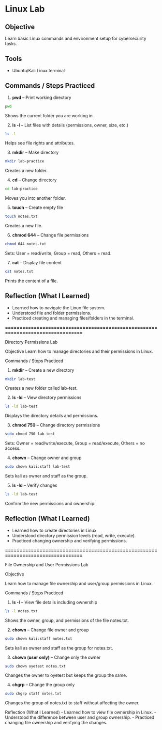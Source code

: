 # Linux Lab

## Objective
Learn basic Linux commands and environment setup for cybersecurity tasks.

## Tools
- Ubuntu/Kali Linux terminal

## Commands / Steps Practiced

1. **pwd** – Print working directory  
```bash
pwd
```
Shows the current folder you are working in.

2. **ls -l** – List files with details (permissions, owner, size, etc.)  
```bash
ls -l
```
Helps see file rights and attributes.

3. **mkdir** – Make directory  
```bash
mkdir lab-practice
```
Creates a new folder.

4. **cd** – Change directory  
```bash
cd lab-practice
```
Moves you into another folder.

5. **touch** – Create empty file  
```bash
touch notes.txt
```
Creates a new file.

6. **chmod 644** – Change file permissions  
```bash
chmod 644 notes.txt
```
Sets: User = read/write, Group = read, Others = read.

7. **cat** – Display file content  
```bash
cat notes.txt
```
Prints the content of a file.

## Reflection (What I Learned)
- Learned how to navigate the Linux file system.  
- Understood file and folder permissions.  
- Practiced creating and managing files/folders in the terminal.

**================================================================================**


Directory Permissions Lab

Objective
Learn how to manage directories and their permissions in Linux.

Commands / Steps Practiced

1. **mkdir** – Create a new directory  
```bash
mkdir lab-test
```
Creates a new folder called lab-test.

2. **ls -ld** – View directory permissions
```bash
ls -ld lab-test
```
Displays the directory details and permissions.

3. **chmod 750** – Change directory permissions  
```bash
sudo chmod 750 lab-test
```
Sets: Owner = read/write/execute, Group = read/execute, Others = no access.

4. **chown** – Change owner and group 
```bash
sudo chown kali:staff lab-test
```
Sets kali as owner and staff as the group.

5. **ls -ld** – Verify changes 
```bash
ls -ld lab-test
```
Confirm the new permissions and ownership.

## Reflection (What I Learned)
- Learned how to create directories in Linux.
- Understood directory permission levels (read, write, execute).
- Practiced changing ownership and verifying permissions.


**================================================================================**


File Ownership and User Permissions Lab

Objective

Learn how to manage file ownership and user/group permissions in Linux.

Commands / Steps Practiced


1. **ls -l** – View file details including ownership
```bash
ls -l notes.txt
```
Shows the owner, group, and permissions of the file notes.txt.

2. **chown** – Change file owner and group
```bash
sudo chown kali:staff notes.txt
```
Sets kali as owner and staff as the group for notes.txt.

3. **chown (user only)** – Change only the owner
```bash
sudo chown oyetest notes.txt
```
Changes the owner to oyetest but keeps the group the same.

4. **chgrp** – Change the group only
```bash
sudo chgrp staff notes.txt
```
Changes the group of notes.txt to staff without affecting the owner.

Reflection (What I Learned)
	-	Learned how to view file ownership in Linux.
	-	Understood the difference between user and group ownership.
	-	Practiced changing file ownership and verifying the changes.


